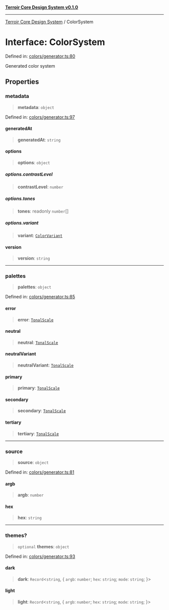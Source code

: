 [**Terroir Core Design System v0.1.0**](../README.md)

---

[Terroir Core Design System](../globals.md) / ColorSystem

# Interface: ColorSystem

Defined in: [colors/generator.ts:80](https://github.com/terroir-ds/core/blob/9691713b8c512b7d2abe808c4f7084bdfab798bf/lib/colors/generator.ts#L80)

Generated color system

## Properties

### metadata

> **metadata**: `object`

Defined in: [colors/generator.ts:97](https://github.com/terroir-ds/core/blob/9691713b8c512b7d2abe808c4f7084bdfab798bf/lib/colors/generator.ts#L97)

#### generatedAt

> **generatedAt**: `string`

#### options

> **options**: `object`

##### options.contrastLevel

> **contrastLevel**: `number`

##### options.tones

> **tones**: readonly `number`[]

##### options.variant

> **variant**: [`ColorVariant`](../type-aliases/ColorVariant.md)

#### version

> **version**: `string`

---

### palettes

> **palettes**: `object`

Defined in: [colors/generator.ts:85](https://github.com/terroir-ds/core/blob/9691713b8c512b7d2abe808c4f7084bdfab798bf/lib/colors/generator.ts#L85)

#### error

> **error**: [`TonalScale`](TonalScale.md)

#### neutral

> **neutral**: [`TonalScale`](TonalScale.md)

#### neutralVariant

> **neutralVariant**: [`TonalScale`](TonalScale.md)

#### primary

> **primary**: [`TonalScale`](TonalScale.md)

#### secondary

> **secondary**: [`TonalScale`](TonalScale.md)

#### tertiary

> **tertiary**: [`TonalScale`](TonalScale.md)

---

### source

> **source**: `object`

Defined in: [colors/generator.ts:81](https://github.com/terroir-ds/core/blob/9691713b8c512b7d2abe808c4f7084bdfab798bf/lib/colors/generator.ts#L81)

#### argb

> **argb**: `number`

#### hex

> **hex**: `string`

---

### themes?

> `optional` **themes**: `object`

Defined in: [colors/generator.ts:93](https://github.com/terroir-ds/core/blob/9691713b8c512b7d2abe808c4f7084bdfab798bf/lib/colors/generator.ts#L93)

#### dark

> **dark**: `Record`\<`string`, \{ `argb`: `number`; `hex`: `string`; `mode`: `string`; \}\>

#### light

> **light**: `Record`\<`string`, \{ `argb`: `number`; `hex`: `string`; `mode`: `string`; \}\>
